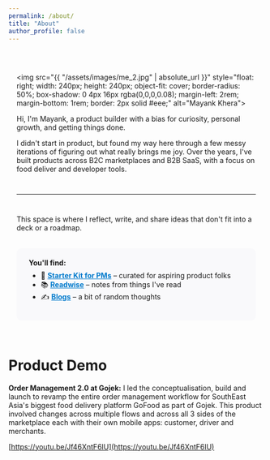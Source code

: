 ```yaml
---
permalink: /about/
title: "About"
author_profile: false
---
```


<div style="max-width: 750px; margin: 0 auto; padding: 2rem 1rem;">

  <img src="{{ "/assets/images/me_2.jpg" | absolute_url }}"
       style="float: right; width: 240px; height: 240px; object-fit: cover; border-radius: 50%; box-shadow: 0 4px 16px rgba(0,0,0,0.08); margin-left: 2rem; margin-bottom: 1rem; border: 2px solid #eee;"
       alt="Mayank Khera">

  <p>Hi, I'm Mayank, a product builder with a bias for curiosity, personal growth, and getting things done.</p>
  <p>I didn't start in product, but found my way here through a few messy iterations of figuring out what really brings me joy. Over the years, I've built products across B2C marketplaces and B2B SaaS, with a focus on food deliver and developer tools.</p>

  <hr style="border: none; border-top: 1.5px solid #eee; margin: 2.5rem 0;">

  <p>This space is where I reflect, write, and share ideas that don't fit into a deck or a roadmap.</p>

  <div style="background: #f9f9fb; border-radius: 10px; padding: 1.2rem 1.5rem; margin-top: 2rem;">
    <strong>You'll find:</strong>
    <ul style="margin-top: 0.5rem;">
      <li>🚀 <b><a href="/resource-head-page/" style="color: #007acc; text-decoration: underline;">Starter Kit for PMs</a></b> – curated for aspiring product folks</li>
      <li>📚 <b><a href="/readwise/" style="color: #007acc; text-decoration: underline;">Readwise</a></b> – notes from things I've read</li>
      <li>✍️ <b><a href="/posts/" style="color: #007acc; text-decoration: underline;">Blogs</a></b> – a bit of random thoughts</li>
    </ul>
  </div>

</div>

# Product Demo

**Order Management 2.0 at Gojek:** I led the conceptualisation, build and launch to revamp the entire order management workflow for SouthEast Asia's biggest food delivery platform GoFood as part of Gojek. This product involved changes across multiple flows and across all 3 sides of the marketplace each with their own mobile apps: customer, driver and merchants.

[https://youtu.be/Jf46XntF6lU](https://youtu.be/Jf46XntF6lU)